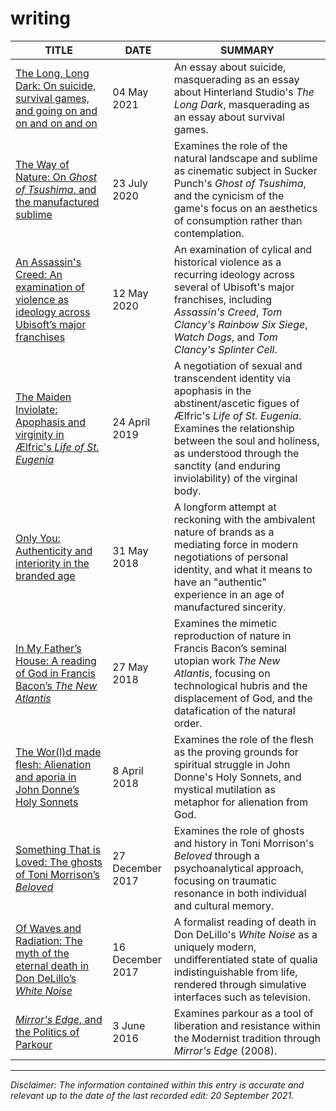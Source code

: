 # writing

| TITLE                      | DATE | SUMMARY |
|----------------------------|-------------|--------------------|
| [The Long, Long Dark: On suicide, survival games, and going on and on and on and on](https://spncryn.medium.com/the-long-long-dark-c9999179ceb6) | 04 May 2021 | An essay about suicide, masquerading as an essay about Hinterland Studio's _The Long Dark_, masquerading as an essay about survival games. |
| [The Way of Nature: On *Ghost of Tsushima*, and the manufactured sublime](https://medium.com/@spncryn/the-way-of-nature-56509be6dd01) | 23 July 2020 | Examines the role of the natural landscape and sublime as cinematic subject in Sucker Punch's *Ghost of Tsushima*, and the cynicism of the game's focus on an aesthetics of consumption rather than contemplation. |
| [An Assassin's Creed: An examination of violence as ideology across Ubisoft’s major franchises](https://medium.com/@spncryn/an-assassins-creed-1079002c9512) | 12 May 2020 | An examination of cylical and historical violence as a recurring ideology across several of Ubisoft's major franchises, including *Assassin's Creed*, *Tom Clancy's Rainbow Six Siege*, *Watch Dogs*, and *Tom Clancy's Splinter Cell*.  |
| [The Maiden Inviolate: Apophasis and virginity in Ælfric's *Life of St. Eugenia*](https://proteusjournal.files.wordpress.com/2019/04/proteus-2.pdf) | 24 April 2019 | A negotiation of sexual and transcendent identity via apophasis in the abstinent/ascetic figues of Ælfric's *Life of St. Eugenia*. Examines the relationship between the soul and holiness, as understood through the sanctity (and enduring inviolability) of the virginal body. |
| [Only You: Authenticity and interiority in the branded age](https://docs.google.com/document/d/1phMLoRznXqX_w5LpiQqlPJKmt5sPf1KwWk5nERU9chA/edit?usp=sharing) | 31 May 2018 | A longform attempt at reckoning with the ambivalent nature of brands as a mediating force in modern negotiations of personal identity, and what it means to have an "authentic" experience in an age of manufactured sincerity. |
| [In My Father’s House: A reading of God in Francis Bacon’s *The New Atlantis*](https://medium.com/@spncryn/in-my-fathers-house-de8212511e92) | 27 May 2018 | Examines the mimetic reproduction of nature in Francis Bacon’s seminal utopian work *The New Atlantis*, focusing on technological hubris and the displacement of God, and the datafication of the natural order.|
| [The Wor(l)d made flesh: Alienation and aporia in John Donne’s Holy Sonnets](https://medium.com/@spncryn/the-wor-l-d-made-flesh-alienation-and-aporia-in-john-donnes-holy-sonnets-d959975626d9) | 8 April 2018 | Examines the role of the flesh as the proving grounds for spiritual struggle in John Donne's Holy Sonnets, and mystical mutilation as metaphor for alienation from God. |
| [Something That is Loved: The ghosts of Toni Morrison’s *Beloved*](https://medium.com/spncryn/something-that-is-loved-b170d20a0b3f) | 27 December 2017 | Examines the role of ghosts and history in Toni Morrison's *Beloved* through a psychoanalytical approach, focusing on traumatic resonance in both individual and cultural memory. |
| [Of Waves and Radiation: The myth of the eternal death in Don DeLillo’s *White Noise*](https://medium.com/spncryn/of-waves-and-radiation-b5992cd6b247) | 16 December 2017 | A formalist reading of death in Don DeLillo's *White Noise* as a uniquely modern, undifferentiated state of qualia indistinguishable from life, rendered through simulative interfaces such as television. |
| [*Mirror's Edge*, and the Politics of Parkour](https://killscreen.com/articles/mirrors-edge-politics-parkour/) | 3 June 2016 | Examines parkour as a tool of liberation and resistance within the Modernist tradition through *Mirror's Edge* (2008). |

---

*Disclaimer: The information contained within this entry is accurate and relevant up to the date of the last recorded edit: 20 September 2021.*
